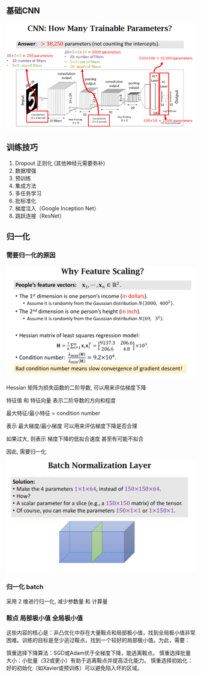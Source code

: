 ## 基础CNN

![img.png](img.png)

## 训练技巧

1. Dropout 正则化 (其他神经元需要弥补)
2. 数据增强
3. 预训练
4. 集成方法
5. 多任务学习
6. 批标准化
7. 梯度注入（Google Inception Net）
8. 跳跃连接（ResNet）


## 归一化

### 需要归一化的原因

![img_1.png](img_1.png)

Hessian 矩阵为损失函数的二阶导数, 可以用来评估梯度下降

特征值 和 特征向量 表示二阶导数的方向和程度

最大特征/最小特征 = condition number

表示 最大梯度/最小梯度 可以用来评估梯度下降是否合理

如果过大, 则表示 梯度下降的低拟合速度 甚至有可能不拟合

因此, 需要归一化



![img_2.png](img_2.png)

### 归一化 batch

采用 2 维进行归一化, 减少参数量 和 计算量


### 鞍点 局部极小值 全局极小值

这些内容的核心是：非凸优化中存在大量鞍点和局部极小值，找到全局极小值非常困难。训练的目标是至少逃过鞍点，找到一个较好的局部极小值。为此，需要：

慎重选择下降算法：SGD或Adam优于全梯度下降，能逃离鞍点。
慎重选择批量大小：小批量（32或更小）有助于逃离鞍点并提高泛化能力。
慎重选择初始化：好的初始化（如Xavier或预训练）可以避免陷入坏的区域。